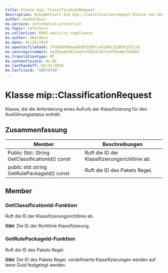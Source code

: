 ```yaml
---
title: Klasse mip::ClassificationRequest
description: Dokumentiert die mip::classificationrequest-Klasse von der Microsoft Information Protection (MIP) SDK.
author: msmbaldwin
ms.service: information-protection
ms.topic: reference
ms.collection: M365-security-compliance
ms.author: mbaldwin
ms.date: 01/28/2019
ms.openlocfilehash: 3fddd870b6aebb9f5209fc43160c32d87b1d7129
ms.sourcegitcommit: ea76aade54134afaf5023145fcb755e40c7b84b7
ms.translationtype: MT
ms.contentlocale: de-DE
ms.lasthandoff: 04/15/2019
ms.locfileid: "59573734"
---
```

# <a name="class-mipclassificationrequest"></a>Klasse mip::ClassificationRequest 
Klasse, die die Anforderung eines Aufrufs der Klassifizierung für den Ausführungsstatus enthält.
  
## <a name="summary"></a>Zusammenfassung
 Member                        | Beschreibungen                                
--------------------------------|---------------------------------------------
Public Std:: String GetClassificationId() const  |  Ruft die ID der Klassifizierungsrichtlinie ab.
public std::string GetRulePackageId() const  |  Ruft die ID des Pakets Regel.
  
## <a name="members"></a>Member
  
### <a name="getclassificationid-function"></a>GetClassificationId-Funktion
Ruft die ID der Klassifizierungsrichtlinie ab.

  
**Gibt**: Die ID der Richtlinie Klassifizierung.
  
### <a name="getrulepackageid-function"></a>GetRulePackageId-Funktion
Ruft die ID des Pakets Regel.

  
**Gibt**: Die ID des Pakets Regel. vordefinierte Klassifizierungen werden auf leere Guid festgelegt werden.